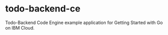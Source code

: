 # todo-backend-ce

Todo-Backend Code Engine example application for Getting Started with Go
on IBM Cloud.

